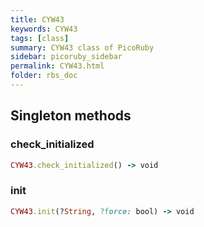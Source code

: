 ```yaml
---
title: CYW43
keywords: CYW43
tags: [class]
summary: CYW43 class of PicoRuby
sidebar: picoruby_sidebar
permalink: CYW43.html
folder: rbs_doc
---
```

## Singleton methods
### check_initialized

```ruby
CYW43.check_initialized() -> void
```
### init

```ruby
CYW43.init(?String, ?force: bool) -> void
```
